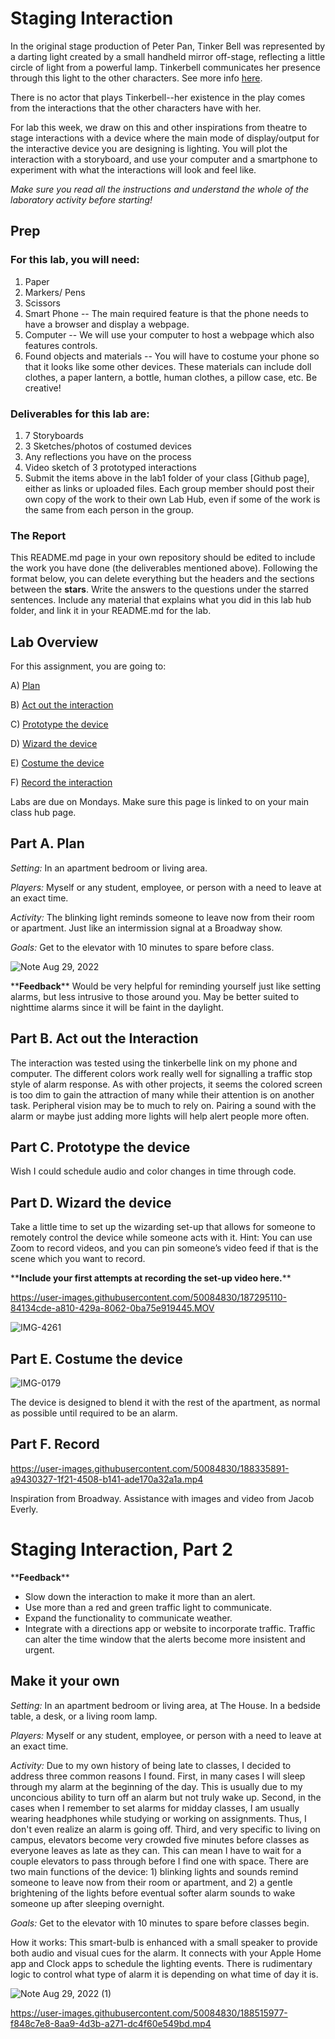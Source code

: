 

# Staging Interaction

In the original stage production of Peter Pan, Tinker Bell was represented by a darting light created by a small handheld mirror off-stage, reflecting a little circle of light from a powerful lamp. Tinkerbell communicates her presence through this light to the other characters. See more info [here](https://en.wikipedia.org/wiki/Tinker_Bell). 

There is no actor that plays Tinkerbell--her existence in the play comes from the interactions that the other characters have with her.

For lab this week, we draw on this and other inspirations from theatre to stage interactions with a device where the main mode of display/output for the interactive device you are designing is lighting. You will plot the interaction with a storyboard, and use your computer and a smartphone to experiment with what the interactions will look and feel like. 

_Make sure you read all the instructions and understand the whole of the laboratory activity before starting!_

## Prep

### For this lab, you will need:
1. Paper
2. Markers/ Pens
3. Scissors
4. Smart Phone -- The main required feature is that the phone needs to have a browser and display a webpage.
5. Computer -- We will use your computer to host a webpage which also features controls.
6. Found objects and materials -- You will have to costume your phone so that it looks like some other devices. These materials can include doll clothes, a paper lantern, a bottle, human clothes, a pillow case, etc. Be creative!

### Deliverables for this lab are: 
1. 7 Storyboards
1. 3 Sketches/photos of costumed devices
1. Any reflections you have on the process
1. Video sketch of 3 prototyped interactions
1. Submit the items above in the lab1 folder of your class [Github page], either as links or uploaded files. Each group member should post their own copy of the work to their own Lab Hub, even if some of the work is the same from each person in the group.

### The Report
This README.md page in your own repository should be edited to include the work you have done (the deliverables mentioned above). Following the format below, you can delete everything but the headers and the sections between the **stars**. Write the answers to the questions under the starred sentences. Include any material that explains what you did in this lab hub folder, and link it in your README.md for the lab.

## Lab Overview
For this assignment, you are going to:

A) [Plan](#part-a-plan) 

B) [Act out the interaction](#part-b-act-out-the-interaction) 

C) [Prototype the device](#part-c-prototype-the-device)

D) [Wizard the device](#part-d-wizard-the-device) 

E) [Costume the device](#part-e-costume-the-device)

F) [Record the interaction](#part-f-record)

Labs are due on Mondays. Make sure this page is linked to on your main class hub page.

## Part A. Plan 

_Setting:_ In an apartment bedroom or living area.

_Players:_ Myself or any student, employee, or person with a need to leave at an exact time. 

_Activity:_ The blinking light reminds someone to leave now from their room or apartment. Just like an intermission signal at a Broadway show. 

_Goals:_ Get to the elevator with 10 minutes to spare before class.

![Note Aug 29, 2022](https://user-images.githubusercontent.com/50084830/187303418-62b822c8-10af-45ea-ad1b-056125fc1a9e.jpg)

\*\***Feedback**\*\*
Would be very helpful for reminding yourself just like setting alarms, but less intrusive to those around you. May be better suited to nighttime alarms since it will be faint in the daylight.

## Part B. Act out the Interaction

The interaction was tested using the tinkerbelle link on my phone and computer. The different colors work really well for signalling a traffic stop style of alarm response. As with other projects, it seems the colored screen is too dim to gain the attraction of many while their attention is on another task. Peripheral vision may be to much to rely on. Pairing a sound with the alarm or maybe just adding more lights will help alert people more often.

## Part C. Prototype the device

Wish I could schedule audio and color changes in time through code. 

## Part D. Wizard the device
Take a little time to set up the wizarding set-up that allows for someone to remotely control the device while someone acts with it. Hint: You can use Zoom to record videos, and you can pin someone’s video feed if that is the scene which you want to record. 

\*\***Include your first attempts at recording the set-up video here.**\*\*

https://user-images.githubusercontent.com/50084830/187295110-84134cde-a810-429a-8062-0ba75e919445.MOV

![IMG-4261](https://user-images.githubusercontent.com/50084830/187297588-08091208-e2e1-4258-b4e5-a5312bc0cba7.jpg)

## Part E. Costume the device

![IMG-0179](https://user-images.githubusercontent.com/50084830/187299462-d953f318-2f97-402a-a554-88840b943226.JPG)

The device is designed to blend it with the rest of the apartment, as normal as possible until required to be an alarm.

## Part F. Record

https://user-images.githubusercontent.com/50084830/188335891-a9430327-1f21-4508-b141-ade170a32a1a.mp4

Inspiration from Broadway. Assistance with images and video from Jacob Everly. 

# Staging Interaction, Part 2

\*\***Feedback**\*\* 
- Slow down the interaction to make it more than an alert. 
- Use more than a red and green traffic light to communicate. 
- Expand the functionality to communicate weather. 
- Integrate with a directions app or website to incorporate traffic. Traffic can alter the time window that the alerts become more insistent and urgent. 

## Make it your own

_Setting:_ In an apartment bedroom or living area, at The House. In a bedside table, a desk, or a living room lamp. 

_Players:_ Myself or any student, employee, or person with a need to leave at an exact time. 

_Activity:_ Due to my own history of being late to classes, I decided to address three common reasons I found. First, in many cases I will sleep through my alarm at the beginning of the day. This is usually due to my unconcious ability to turn off an alarm but not truly wake up. Second, in the cases when I remember to set alarms for midday classes, I am usually wearing headphones while studying or working on assignments. Thus, I don't even realize an alarm is going off. Third, and very specific to living on campus, elevators become very crowded five minutes before classes as everyone leaves as late as they can. This can mean I have to wait for a couple elevators to pass through before I find one with space. There are two main functions of the device: 1) blinking lights and sounds remind someone to leave now from their room or apartment, and 2) a gentle brightening of the lights before eventual softer alarm sounds to wake someone up after sleeping overnight.

_Goals:_ Get to the elevator with 10 minutes to spare before classes begin.

How it works: This smart-bulb is enhanced with a small speaker to provide both audio and visual cues for the alarm. It connects with your Apple Home app and Clock apps to schedule the lighting events. There is rudimentary logic to control what type of alarm it is depending on what time of day it is. 

![Note Aug 29, 2022 (1)](https://user-images.githubusercontent.com/50084830/188503101-fd1808fa-afd3-4134-b5fa-39b4dcf0779a.jpg)

https://user-images.githubusercontent.com/50084830/188515977-f848c7e8-8aa9-4d3b-a271-dc4f60e549bd.mp4


